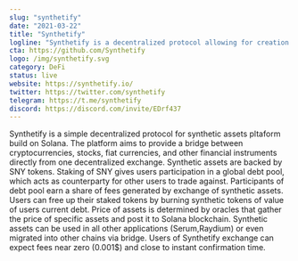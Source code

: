 ```yaml
---
slug: "synthetify"
date: "2021-03-22"
title: "Synthetify"
logline: "Synthetify is a decentralized protocol allowing for creation and exchange of synthetic assets without the need of a counterparty."
cta: https://github.com/Synthetify
logo: /img/synthetify.svg
category: DeFi
status: live
website: https://synthetify.io/
twitter: https://twitter.com/synthetify
telegram: https://t.me/synthetify
discord: https://discord.com/invite/EDrf437
---
```

Synthetify is a simple decentralized protocol for synthetic assets pltaform build on Solana. The platform aims to provide a bridge between cryptocurrencies, stocks, fiat currencies, and other financial instruments directly from one decentralized exchange.
Synthetic assets are backed by SNY tokens. Staking of SNY gives users participation in a global debt pool, which acts as counterparty for other users to trade against. Participants of debt pool earn a share of fees generated by exchange of synthetic assets. Users can free up their staked tokens by burning synthetic tokens of value of users current debt. Price of assets is determined by oracles that gather the price of specific assets and post it to Solana blockchain. Synthetic assets can be used in all other applications (Serum,Raydium) or even migrated into other chains via bridge. Users of Synthetify exchange can expect fees near zero (0.001$) and close to instant confirmation time.